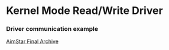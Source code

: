 # Kernel Mode Read/Write Driver
### Driver communication example
[AimStar Final Archive](https://gitee.com/cownow/CumStar/blob/master/CS2_External/Utils/ProcessManager.hpp)
